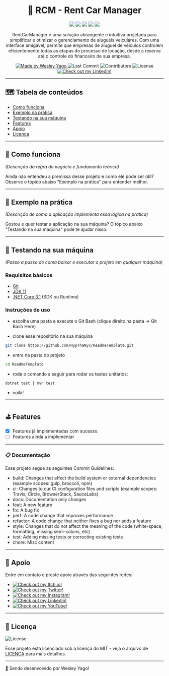 
<h1 align="center">📌  RCM - Rent Car Manager </h1>

<p align="center">
  <img src="http://img.shields.io/static/v1?label=License&message=MIT&color=fe428e&style=for-the-badge"/>

  <img src="http://img.shields.io/static/v1?label=Python&message=2.6.13&color=fe428e&style=for-the-badge&logo=python&logoColor=white"/>
  
  <img src="https://img.shields.io/static/v1?label=ASTERISK&message=SOFTWARE&color=fe428e&style=for-the-badge&logo=ASTERISK"/>
  
  <img src="https://img.shields.io/static/v1?label=ASTERISK-AGI&message=BIBLIOTECA&color=fe428e&style=for-the-badge&logo=AGI"/>

  <img src="http://img.shields.io/static/v1?label=STATUS&message=EM%20ANDAMENTO&color=fe428e&style=for-the-badge"/>
</p>


<p align="center">
RentCarManager é uma solução abrangente e intuitiva projetada para simplificar e otimizar o gerenciamento de aluguéis veiculares. Com uma interface amigável, permite que empresas de aluguel de veículos controlem eficientemente todas as etapas do processo de locação, desde a reserva até o controle do financeiro de sua empresa.
</p>

<p align="center">
  <a href="https://github.com/HypThaNyx">
    <img alt="Made by Wesley Yago" src="https://img.shields.io/badge/made%20by-Wesley%20Yago-orange">
  </a>

  <img alt="Last Commit" src="https://img.shields.io/github/last-commit/HypThaNyx/ReadmeTemplate">

  <img alt="Contributors" src="https://img.shields.io/github/contributors/HypThaNyx/ReadmeTemplate">

  <img alt="License" src="https://img.shields.io/badge/license-MIT-orange">

  <a href="https://www.linkedin.com/in/wesley-yago-da-silva/">
    <img alt="Check out my LinkedIn!" src="https://img.shields.io/badge/-LinkedIn-black.svg?logo=linkedin&color=666">
  </a>
</p>

---

## 🗺 Tabela de conteúdos

<ul>
  <li><a href="#-como-funciona">Como funciona</a></li>
  <li><a href="#-exemplo-na-prática">Exemplo na prática</a></li>
  <li><a href="#-testando-na-sua-máquina">Testando na sua máquina</a></li>
  <li><a href="#-features">Features</a></li>
  <li><a href="#-apoio">Apoio</a></li>
  <li><a href="#-licença">Licença</a></li>
</ul>

---

## 🧪 Como funciona

*(Descrição da regra de negócio e fundamento teórico)*

Ainda não entendeu a premissa desse projeto e como ele pode ser útil? Observe o tópico abaixo "Exemplo na prática" para entender melhor.

---

## 🔨 Exemplo na prática

*(Descrição de como a aplicação implementa essa lógica na prática)*

Gostou e quer testar a aplicação na sua máquina? O tópico abaixo "Testando na sua máquina" pode te ajudar nisso.

---

## 🚀 Testando na sua máquina

*(Passo a passo de como baixar e executar o projeto em qualquer máquina)*
### Requisitos básicos
- [Git](https://git-scm.com/downloads)
- [JDK 11](https://www.oracle.com/br/java/technologies/javase/jdk11-archive-downloads.html)
- [.NET Core 3.1](https://dotnet.microsoft.com/en-us/download/dotnet/3.1) (SDK ou Runtime)

### Instruções de uso
- escolha uma pasta e execute o Git Bash (clique direito na pasta -> Git Bash Here)

- clone esse repositório na sua máquina
``` bash
git clone https://github.com/HypThaNyx/ReadmeTemplate.git
```
- entre na pasta do projeto
``` bash
cd ReadmeTemplate
```
- rode o comando a seguir para rodar os testes unitários:
``` bash
dotnet test | mvn test
```

- voilà!


---

## ⛳ Features

- [X] Features já implementadas com sucesso.
- [ ] Features ainda a implementar

---

### 📋 Documentação

Esse projeto segue as seguintes Commit Guidelines:

- build: Changes that affect the build system or external dependencies (example scopes: gulp, broccoli, npm)
- ci: Changes to our CI configuration files and scripts (example scopes: Travis, Circle, BrowserStack, SauceLabs)
- docs: Documentation only changes
- feat: A new feature
- fix: A bug fix
- perf: A code change that improves performance
- refactor: A code change that neither fixes a bug nor adds a feature
- style: Changes that do not affect the meaning of the code (white-space, formatting, missing semi-colons, etc)
- test: Adding missing tests or correcting existing tests
- chore: Misc content

---

## 📌 Apoio

Entre em contato e preste apoio através das seguintes redes:

- <a href="https://hypthanyx.itch.io/">
    <img alt="Check out my Itch.io!" src="https://img.shields.io/badge/Itch.io-HypThaNyx-fff?logo=itch.io&style=social">
  </a>
- <a href="https://twitter.com/hypthanyx">
    <img alt="Check out my Twitter!" src="https://img.shields.io/badge/Twitter-HypThaNyx-fff?logo=twitter&style=social">
  </a>
- <a href="https://www.instagram.com/hypthanyx/">
    <img alt="Check out my Instagram!" src="https://img.shields.io/badge/Instagram-HypThaNyx-fff?logo=instagram&style=social">
  </a>
- <a href="https://www.linkedin.com/in/wesley-yago-da-silva/">
    <img alt="Check out my LinkedIn!" src="https://img.shields.io/badge/LinkedIn-Wesley Yago-black.svg?logo=linkedin&color=666&style=social">
  </a>
- <a href="https://www.youtube.com/channel/UC_x5u0TqJWN4O3GMwZRWkrg">
    <img alt="Check out my YouTube!" src="https://img.shields.io/badge/YouTube-HypThaNyx-black.svg?logo=youtube&color=666&style=social">
  </a>

---

## 📝 Licença

<img alt="License" src="https://img.shields.io/badge/license-MIT-%2304D361">

Esse projeto está licenciado sob a licença do MIT - veja o arquivo de [LICENÇA](LICENSE) para mais detalhes.

---

🧰 Sendo desenvolvido por Wesley Yago!